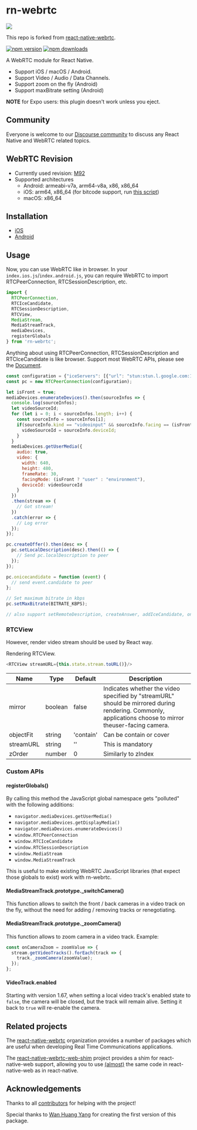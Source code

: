 # rn-webrtc
<img src="https://user-images.githubusercontent.com/30195666/138545952-b9ec402f-938a-460a-8099-0c48e7139fe2.png"/>

This repo is forked from [react-native-webrtc](https://github.com/react-native-webrtc/react-native-webrtc).

[![npm version](https://badge.fury.io/js/rn-webrtc.svg)](https://badge.fury.io/js/react-native-webrtc)
[![npm downloads](https://img.shields.io/npm/dt/rn-webrtc.svg?maxAge=2592000)](https://img.shields.io/npm/dm/react-native-webrtc.svg?maxAge=2592000)

A WebRTC module for React Native.
- Support iOS / macOS / Android.
- Support Video / Audio / Data Channels.
- Support zoom on the fly (Android)
- Support maxBitrate setting (Android)

**NOTE** for Expo users: this plugin doesn't work unless you eject.

## Community

Everyone is welcome to our [Discourse community](https://react-native-webrtc.discourse.group/) to discuss any React Native and WebRTC related topics.

## WebRTC Revision

* Currently used revision: [M92](https://github.com/jitsi/webrtc/commit/4f97ba956083bdd402aa6d3f55cc064831f88f50)
* Supported architectures
  * Android: armeabi-v7a, arm64-v8a, x86, x86_64
  * iOS: arm64, x86_64 (for bitcode support, run [this script](https://github.com/react-native-webrtc/react-native-webrtc/blob/master/tools/downloadBitcode.sh))
  * macOS: x86_64

## Installation

- [iOS](https://github.com/react-native-webrtc/react-native-webrtc/blob/master/Documentation/iOSInstallation.md)
- [Android](https://github.com/react-native-webrtc/react-native-webrtc/blob/master/Documentation/AndroidInstallation.md)

## Usage
Now, you can use WebRTC like in browser.
In your `index.ios.js`/`index.android.js`, you can require WebRTC to import RTCPeerConnection, RTCSessionDescription, etc.

```javascript
import {
  RTCPeerConnection,
  RTCIceCandidate,
  RTCSessionDescription,
  RTCView,
  MediaStream,
  MediaStreamTrack,
  mediaDevices,
  registerGlobals
} from 'rn-webrtc';
```
Anything about using RTCPeerConnection, RTCSessionDescription and RTCIceCandidate is like browser.
Support most WebRTC APIs, please see the [Document](https://developer.mozilla.org/en-US/docs/Web/API/RTCPeerConnection).

```javascript
const configuration = {"iceServers": [{"url": "stun:stun.l.google.com:19302"}]};
const pc = new RTCPeerConnection(configuration);

let isFront = true;
mediaDevices.enumerateDevices().then(sourceInfos => {
  console.log(sourceInfos);
  let videoSourceId;
  for (let i = 0; i < sourceInfos.length; i++) {
    const sourceInfo = sourceInfos[i];
    if(sourceInfo.kind == "videoinput" && sourceInfo.facing == (isFront ? "front" : "environment")) {
      videoSourceId = sourceInfo.deviceId;
    }
  }
  mediaDevices.getUserMedia({
    audio: true,
    video: {
      width: 640,
      height: 480,
      frameRate: 30,
      facingMode: (isFront ? "user" : "environment"),
      deviceId: videoSourceId
    }
  })
  .then(stream => {
    // Got stream!
  })
  .catch(error => {
    // Log error
  });
});

pc.createOffer().then(desc => {
  pc.setLocalDescription(desc).then(() => {
    // Send pc.localDescription to peer
  });
});

pc.onicecandidate = function (event) {
  // send event.candidate to peer
};

// Set maximum bitrate in kbps
pc.setMaxBitrate(BITRATE_KBPS);

// also support setRemoteDescription, createAnswer, addIceCandidate, onnegotiationneeded, oniceconnectionstatechange, onsignalingstatechange, onaddstream

```

### RTCView

However, render video stream should be used by React way.

Rendering RTCView.

```javascript
<RTCView streamURL={this.state.stream.toURL()}/>
```

| Name                           | Type             | Default                   | Description                                                                                                                                |
| ------------------------------ | ---------------- | ------------------------- | ------------------------------------------------------------------------------------------------------------------------------------------ |
| mirror                         | boolean          | false               | Indicates whether the video specified by "streamURL" should be mirrored during rendering. Commonly, applications choose to mirror theuser-facing camera.                                                                                                                       |
| objectFit                      | string           | 'contain'           | Can be contain or cover                                                                                                | 
| streamURL                      | string           | ''                  | This is mandatory                                                                                                                      |
| zOrder                         | number           | 0                   | Similarly to zIndex                                                                                              |


### Custom APIs

#### registerGlobals()

By calling this method the JavaScript global namespace gets "polluted" with the following additions:

* `navigator.mediaDevices.getUserMedia()`
* `navigator.mediaDevices.getDisplayMedia()`
* `navigator.mediaDevices.enumerateDevices()`
* `window.RTCPeerConnection`
* `window.RTCIceCandidate`
* `window.RTCSessionDescription`
* `window.MediaStream`
* `window.MediaStreamTrack`

This is useful to make existing WebRTC JavaScript libraries (that expect those globals to exist) work with rn-webrtc.


#### MediaStreamTrack.prototype._switchCamera()

This function allows to switch the front / back cameras in a video track
on the fly, without the need for adding / removing tracks or renegotiating.

#### MediaStreamTrack.prototype._zoomCamera()

This function allows to zoom camera in a video track.
Example:
```javascript
const onCameraZoom = zoomValue => {
  stream.getVideoTracks().forEach(track => {
    track._zoomCamera(zoomValue);
  });
};
```

#### VideoTrack.enabled

Starting with version 1.67, when setting a local video track's enabled state to
`false`, the camera will be closed, but the track will remain alive. Setting
it back to `true` will re-enable the camera.

## Related projects

The [react-native-webrtc](https://github.com/react-native-webrtc) organization provides a number of packages which are useful when developing Real Time Communications applications.

The [react-native-webrtc-web-shim](https://github.com/react-native-webrtc/react-native-webrtc-web-shim) project provides a shim for react-native-web support, allowing you to use [(almost)](https://github.com/react-native-webrtc/react-native-webrtc-web-shim/tree/main#setup) the same code in react-native-web as in react-native.

## Acknowledgements

Thanks to all [contributors](https://github.com/react-native-webrtc/react-native-webrtc/graphs/contributors) for helping with the project!

Special thanks to [Wan Huang Yang](https://github.com/oney/) for creating the first version of this package.
